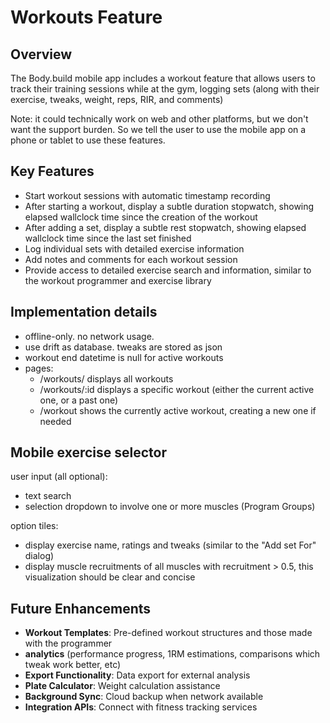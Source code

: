 # Workouts Feature

## Overview

The Body.build mobile app includes a workout feature that allows users to track
their training sessions while at the gym, logging sets
(along with their exercise, tweaks, weight, reps, RIR, and comments)

Note: it could technically work on web and other platforms, but we don't want the support burden.
So we tell the user to use the mobile app on a phone or tablet to use these features.

## Key Features

- Start workout sessions with automatic timestamp recording
- After starting a workout, display a subtle duration stopwatch, showing elapsed wallclock time since the creation of the workout
- After adding a set, display a subtle rest stopwatch, showing elapsed wallclock time since the last set finished
- Log individual sets with detailed exercise information
- Add notes and comments for each workout session
- Provide access to detailed exercise search and information,
  similar to the workout programmer and exercise library

## Implementation details

* offline-only. no network usage.
* use drift as database. tweaks are stored as json
* workout end datetime is null for active workouts
* pages:
  - /workouts/ displays all workouts
  - /workouts/:id displays a specific workout (either the current active one, or a past one)
  - /workout shows the currently active workout, creating a new one if needed

## Mobile exercise selector
user input (all optional):
* text search
* selection dropdown to involve one or more muscles (Program Groups)

option tiles:
* display exercise name, ratings and tweaks (similar to the "Add set For" dialog)
* display muscle recruitments of all muscles with recruitment > 0.5, this visualization should be clear and concise

## Future Enhancements

- **Workout Templates**: Pre-defined workout structures and those made with the programmer
- **analytics** (performance progress, 1RM estimations, comparisons which tweak work better, etc)
- **Export Functionality**: Data export for external analysis
- **Plate Calculator**: Weight calculation assistance
- **Background Sync**: Cloud backup when network available
- **Integration APIs**: Connect with fitness tracking services
